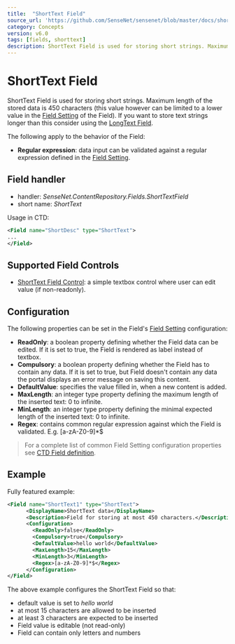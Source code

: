 ```yaml
---
title:  "ShortText Field"
source_url: 'https://github.com/SenseNet/sensenet/blob/master/docs/shorttext-field.md'
category: Concepts
version: v6.0
tags: [fields, shorttext]
description: ShortText Field is used for storing short strings. Maximum length of the stored data is 450 characters (this value however can be limited to a lower value in the Field Setting.
---
```


# ShortText Field

ShortText Field is used for storing short strings. Maximum length of the stored data is 450 characters (this value however can be limited to a lower value in the [Field Setting](/docs/field-setting) of the Field). If you want to store text strings longer than this consider using the [LongText Field](/docs/longtext-field).

The following apply to the behavior of the Field:

- **Regular expression**: data input can be validated against a regular expression defined in the [Field Setting](/docs/field-setting).

## Field handler

- handler: *SenseNet.ContentRepository.Fields.ShortTextField*
- short name: *ShortText*

Usage in CTD:

```xml
<Field name="ShortDesc" type="ShortText">
...
</Field>
```

## Supported Field Controls

- [ShortText Field Control](/docs/shorttext-fieldcontrol): a simple textbox control where user can edit value (if non-readonly).

## Configuration

The following properties can be set in the Field's [Field Setting](/docs/field-setting) configuration:

- **ReadOnly**: a boolean property defining whether the Field data can be edited. If it is set to true, the Field is rendered as label instead of textbox.
- **Compulsory**: a boolean property defining whether the Field has to contain any data. If it is set to true, but Field doesn't contain any data the portal displays an error message on saving this content.
- **DefaultValue**: specifies the value filled in, when a new content is added.
- **MaxLength**: an integer type property defining the maximum length of the inserted text: 0 to infinite.
- **MinLength**: an integer type property defining the minimal expected length of the inserted text: 0 to infinite.
- **Regex**: contains common regular expression against which the Field is validated. E.g. [a-zA-Z0-9]*$

> For a complete list of common Field Setting configuration properties see [CTD Field definition](/docs/ctd).

## Example

Fully featured example:

```xml
<Field name="ShortText1" type="ShortText">
      <DisplayName>ShortText data</DisplayName>
      <Description>Field for storing at most 450 characters.</Description>
      <Configuration>
        <ReadOnly>false</ReadOnly>
        <Compulsory>true</Compulsory>
        <DefaultValue>hello world</DefaultValue>
        <MaxLength>15</MaxLength>
        <MinLength>3</MinLength>
        <Regex>[a-zA-Z0-9]*$</Regex>
      </Configuration>
</Field>
```

The above example configures the ShortText Field so that:

- default value is set to *hello world*
- at most 15 characters are allowed to be inserted
- at least 3 characters are expected to be inserted
- Field value is editable (not read-only)
- Field can contain only letters and numbers